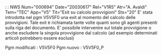  :  : NWS Num="000694" Date="20030617" Rel="V1R5" Atr="A. Avaldi" Tem="TEC" App="V5" Tit="Exit su calcolo provvigioni" Sts="20"
E' stata introdotta nel pgm V5V5F0 una exit al momento del calcolo delle provvigioni. Tale exit è richiamata tante volte quanti sono gli agenti presenti sulla riga del documento.
E' possibile intervenire sul totale provvigione o anche escludere la singola provvigione dal calcolo (ad esempio determinati articoli potrebbero essere esclusi)

Pgm modificati :  V5V5F0
Pgm nuovo      :  V5V5F0_P
